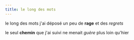```yaml
---
title: le long des mots
---
```


le long des mots
j'ai déposé
un peu de **rage**
et des *regrets*

le seul **chemin**
que j'ai suivi
ne menait *guère*
plus loin qu'hier